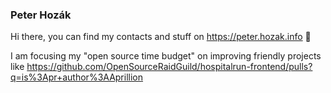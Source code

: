 ### Peter Hozák

Hi there, you can find my contacts and stuff on https://peter.hozak.info 🍊

I am focusing my "open source time budget" on improving friendly projects like https://github.com/OpenSourceRaidGuild/hospitalrun-frontend/pulls?q=is%3Apr+author%3AAprillion
